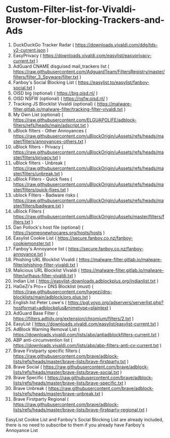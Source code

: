 # Custom-Filter-list-for-Vivaldi-Browser-for-blocking-Trackers-and-Ads

1. DuckDuckGo Tracker Radar ( https://downloads.vivaldi.com/ddg/tds-v2-current.json )
2. EasyPrivacy ( https://downloads.vivaldi.com/easylist/easyprivacy-current.txt )
3. AdGuard CNAME disguised mail_trackers list ( https://raw.githubusercontent.com/AdguardTeam/FiltersRegistry/master/filters/filter_3_Spyware/filter.txt )
4. Fanboy's Social Blocking List ( https://easylist.to/easylist/fanboy-social.txt )
5. OISD big (optional) ( https://big.oisd.nl/ )
6. OISD NSFW (optional) ( https://nsfw.oisd.nl/ )
7. Tracking JS Blocklist Vivaldi (optional) ( https://malware-filter.gitlab.io/malware-filter/tracking-filter-vivaldi.txt )
8. My Own List (optional) ( https://raw.githubusercontent.com/ELGUAPOLIFE/adblock-filters/refs/heads/main/adscript.txt )
9. uBlock filters - Other Annoyances ( https://raw.githubusercontent.com/uBlockOrigin/uAssets/refs/heads/master/filters/annoyances-others.txt )
10. uBlock filters - Privacy ( https://raw.githubusercontent.com/uBlockOrigin/uAssets/refs/heads/master/filters/privacy.txt )
11. uBlock filters - Unbreak ( https://raw.githubusercontent.com/uBlockOrigin/uAssets/refs/heads/master/filters/unbreak.txt )
12. uBlock Filters - Quick fixes ( https://raw.githubusercontent.com/uBlockOrigin/uAssets/refs/heads/master/filters/quick-fixes.txt )
13. ublock Filters - Badware risks ( https://raw.githubusercontent.com/uBlockOrigin/uAssets/refs/heads/master/filters/badware.txt )
14. uBlock Filters ( https://raw.githubusercontent.com/uBlockOrigin/uAssets/master/filters/filters.txt )
15. Dan Pollock's host file (optional) ( https://someonewhocares.org/hosts/hosts )
16. Easylist Cookie List ( https://secure.fanboy.co.nz/fanboy-cookiemonster.txt )
17. Fanboy's Annoyance list ( https://secure.fanboy.co.nz/fanboy-annoyance.txt )
18. Phishing URL Blocklist Vivaldi ( https://malware-filter.gitlab.io/malware-filter/phishing-filter-vivaldi.txt )
19. Malicious URL Blocklist Vivaldi ( https://malware-filter.gitlab.io/malware-filter/urlhaus-filter-vivaldi.txt )
20. Indian List ( https://easylist-downloads.adblockplus.org/indianlist.txt )
21. HaGeZi's Pro++ DNS Blocklist (must) ( https://raw.githubusercontent.com/hagezi/dns-blocklists/main/adblock/pro.plus.txt )
22. English list Peter Lowe's ( https://pgl.yoyo.org/adservers/serverlist.php?hostformat=adblockplus&mimetype=plaintext )
23. AdGuard Base Filter ( https://filters.adtidy.org/extension/chromium/filters/2.txt )
24. EasyList ( https://downloads.vivaldi.com/easylist/easylist-current.txt )
25. AdBlock Warning Removal List ( https://downloads.vivaldi.com/lists/abp/antiadblockfilters-current.txt )
26. ABP anti-circumvention list ( https://downloads.vivaldi.com/lists/abp/abp-filters-anti-cv-current.txt )
27. Brave Firstparty specific filters ( https://raw.githubusercontent.com/brave/adblock-lists/refs/heads/master/brave-lists/brave-firstparty.txt )
28. Brave Social ( https://raw.githubusercontent.com/brave/adblock-lists/refs/heads/master/brave-lists/brave-social.txt )
29. Brave Specific ( https://raw.githubusercontent.com/brave/adblock-lists/refs/heads/master/brave-lists/brave-specific.txt )
30. Brave Unbreak ( https://raw.githubusercontent.com/brave/adblock-lists/refs/heads/master/brave-unbreak.txt )
31. Brave Firstparty Regional ( https://raw.githubusercontent.com/brave/adblock-lists/refs/heads/master/brave-lists/brave-firstparty-regional.txt )

EasyList Cookie List and Fanboy's Social Blocking List are already included, there is no need to subscribe to them if you already have Fanboy's Annoyance List
